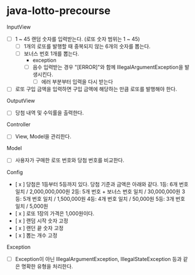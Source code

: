 # java-lotto-precourse

InputView
- [ ] 1 ~ 45 랜덤 숫자를 입력받는다. (로또 숫자 범위는 1 ~ 45)
  - [ ] 1개의 로또를 발행할 때 중복되지 않는 6개의 숫자를 뽑는다.
  - [ ] 보너스 번호 1개를 뽑는다.
    - exception
    - [ ] 음수 입력받는 경우 "[ERROR]"와 함께 IllegalArgumentException을 발생시킨다.
      - [ ] 에러 부분부터 입력을 다시 받는다
- [ ] 로또 구입 금액을 입력하면 구입 금액에 해당하는 만큼 로또를 발행해야 한다.

OutputView
- [ ] 당첨 내역 및 수익률을 출력한다.

Controller
- [ ] View, Model을 관리한다. 

Model
- [ ] 사용자가 구매한 로또 번호와 당첨 번호를 비교한다.

Config
- [ x ] 당첨은 1등부터 5등까지 있다. 당첨 기준과 금액은 아래와 같다.
    1등: 6개 번호 일치 / 2,000,000,000원
    2등: 5개 번호 + 보너스 번호 일치 / 30,000,000원
    3등: 5개 번호 일치 / 1,500,000원
    4등: 4개 번호 일치 / 50,000원
    5등: 3개 번호 일치 / 5,000원
- [ x ] 로또 1장의 가격은 1,000원이다.
- [ x ] 랜덤 시작 숫자 고정
- [ x ] 랜던 끝 숫자 고정
- [ x ] 뽑는 개수 고정

Exception
- [ ] Exception이 아닌 IllegalArgumentException, IllegalStateException 등과 같은 명확한 유형을 처리한다.